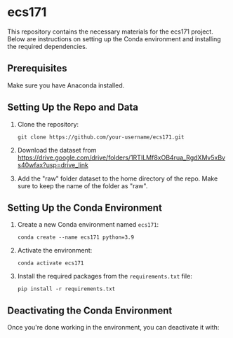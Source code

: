 # ecs171

This repository contains the necessary materials for the ecs171 project. Below are instructions on setting up the Conda environment and installing the required dependencies.

## Prerequisites

Make sure you have Anaconda installed.

## Setting Up the Repo and Data

1. Clone the repository:

   ```git clone https://github.com/your-username/ecs171.git```

2. Download the dataset from https://drive.google.com/drive/folders/1RTILMf8xOB4rua_RgdXMv5xBvs40wfax?usp=drive_link

3. Add the "raw" folder dataset to the home directory of the repo. Make sure to keep the name of the folder as "raw".

## Setting Up the Conda Environment

1. Create a new Conda environment named `ecs171`:

   ```conda create --name ecs171 python=3.9```

2. Activate the environment:

   ```conda activate ecs171```

3. Install the required packages from the `requirements.txt` file:

   ```pip install -r requirements.txt```

## Deactivating the Conda Environment

Once you're done working in the environment, you can deactivate it with:
